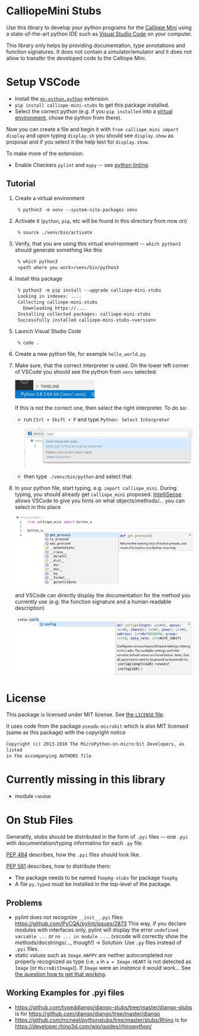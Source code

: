 # CalliopeMini Stubs

Use this library to develop your python programs for the
[Calliope Mini](https://calliope.cc/)
using a state-of-the-art python IDE such as
[Visual Studio Code](https://code.visualstudio.com/)
on your computer.

This library only helps by providing documentation, type annotations and
function signatures.
It does not contain a simulator/emulator and it does not allow to transfer the
developed code to the Calliope Mini.



# Setup VSCode

- Install the [`ms-python.python`](https://marketplace.visualstudio.com/items?itemName=ms-python.python) extension.
- `pip install calliope-mini-stubs` to get this package installed.
- Select the correct python (e.g. if you `pip installed` into a
  [virtual environment](https://docs.python.org/3/tutorial/venv.html),
  chose the python from there).

Now you can create a file and begin it with `from calliope_mini import display`
and upon typing `display.sh` you should see `display.show` as proposal and if
you select it the help text for `display.show`.

To make more of the extension:

- Enable Checkers `pylint` and `mypy` -- see [python linting](https://code.visualstudio.com/docs/python/linting).


## Tutorial

1. Create a virtual environment

        % python3 -m venv --system-site-packages venv

1. Activate it (`python`, `pip`, etc will be found in this directory from now on)

        % source ./venv/bin/activate

1. Verify, that you are using this virtual envirnonment -- `which python3` should generate something like this

        % which python3
        <path where you work>/venv/bin/python3

1. Install this package

        % python3 -m pip install --upgrade calliope-mini-stubs
        Looking in indexes: ....
        Collecting calliope-mini-stubs
          Downloading https://....
        Installing collected packages: calliope-mini-stubs
        Successfully installed calliope-mini-stubs-<version>

1. Launch Visual Studio Code

        % code .

1. Create a new python file, for example `hello_world.py`.
1. Make sure, that the correct interpreter is used.
   On the lower left corner of VSCode you should see the python from `venv` selected:

    ![VSCode displaying the current version of python used](selected_python.png)

    If this is not the correct one, then select the right interpreter.
    To do so:
    - run `Ctrl + Shift + P` and type `Python: Select Interpreter`

        ![VSCode prompt to enter the path to python](select_correct_python.png)

    - then type `./venv/bin/python` and select that.
1. In your python file, start typing, e.g. `import calliope_mini`.
   During typing, you should already get `calliope_mini` proposed.
   [IntelliSense](https://code.visualstudio.com/docs/editor/intellisense)
   allows VSCode to give you hints on what objects/methods/... you can select in this place

    ![Intellisense proposes buttons A and B to chose from](intellisense_button_proposal.png)

   and VSCode can directly display the documentation for the method you currently use
   (e.g. the function signature and a human readable description)

    ![Intellisense shows radio documentation](intellisense_radio_documentation.png)


# License

This package is licensed under MIT license.
See [the `LICENSE` file](LICENSE).

It uses code from the package `pseudo-microbit` which is also MIT licensed
(same as this package) with the copyright notice

    Copyright (c) 2013-2016 The MicroPython-on-micro:bit Developers, as listed
    in the accompanying AUTHORS file


# Currently missing in this library

- module `random`



# On Stub Files

Generatlly, stubs should be distributed in the form of `.pyi` files -- one
`.pyi` with documentation/typing informatino for each `.py` file.

[PEP 484](https://www.python.org/dev/peps/pep-0484/)
describes, how the `.pyi` files should look like.

[PEP 561](https://www.python.org/dev/peps/pep-0561/)
describes, how to distribute them:
- The package needs to be named `foopkg-stubs` for package `foopkg`
- A file `py.typed` must be installed in the top-level of the package.


## Problems

- pylint does not recognize `__init__.pyi` files: https://github.com/PyCQA/pylint/issues/2873
  This way, if you declare modules with interfaces only, pylint will display the error `undefined variable ...` or `no ... in module ...`.
  (vscode will correctly show the methods/docstrings/..., though!)
  -> Solution: Use `.py` files instead of `.pyi` files.
- static values such as `Image.HAPPY` are neither autocompleted nor properly
  recognized as type (i.e. `a` in `a = Image.HEART` is not detected as `Image`
  (or `MicroBitImage`)).
  If `Image` were an _instance_ it would work...
  See [the question how to get that working](https://stackoverflow.com/q/61231863/2165903).


## Working Examples for .pyi files


- https://github.com/typeddjango/django-stubs/tree/master/django-stubs
  is for https://github.com/django/django/tree/master/django
- https://github.com/mcneel/pythonstubs/tree/master/stubs/Rhino
  is for https://developer.rhino3d.com/wip/guides/rhinopython/
